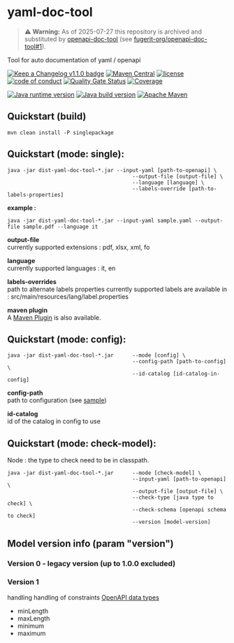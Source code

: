 # yaml-doc-tool

> ⚠️ **Warning:** As of 2025-07-27 this repository is archived and substituted by [openapi-doc-tool](https://github.com/fugerit-org/openapi-doc-tool) (see [fugerit-org/openapi-doc-tool#1](https://github.com/fugerit-org/openapi-doc-tool/issues/1)).

Tool for auto documentation of yaml / openapi

[![Keep a Changelog v1.1.0 badge](https://img.shields.io/badge/changelog-Keep%20a%20Changelog%20v1.1.0-%23E05735)](CHANGELOG.md) 
[![Maven Central](https://img.shields.io/maven-central/v/org.fugerit.java/yaml-doc-tool.svg)](https://mvnrepository.com/artifact/org.fugerit.java/yaml-doc-tool)
[![license](https://img.shields.io/badge/License-Apache%20License%202.0-teal.svg)](https://opensource.org/licenses/Apache-2.0)
[![code of conduct](https://img.shields.io/badge/conduct-Contributor%20Covenant-purple.svg)](https://github.com/fugerit-org/fj-universe/blob/main/CODE_OF_CONDUCT.md)
[![Quality Gate Status](https://sonarcloud.io/api/project_badges/measure?project=fugerit-org_yaml-doc-tool&metric=alert_status)](https://sonarcloud.io/summary/new_code?id=fugerit-org_yaml-doc-tool)
[![Coverage](https://sonarcloud.io/api/project_badges/measure?project=fugerit-org_yaml-doc-tool&metric=coverage)](https://sonarcloud.io/summary/new_code?id=fugerit-org_yaml-doc-tool)

[![Java runtime version](https://img.shields.io/badge/run%20on-java%208+-%23113366.svg?style=for-the-badge&logo=openjdk&logoColor=white)](https://universe.fugerit.org/src/docs/versions/java11.html)
[![Java build version](https://img.shields.io/badge/build%20on-java%2011+-%23ED8B00.svg?style=for-the-badge&logo=openjdk&logoColor=white)](https://universe.fugerit.org/src/docs/versions/java11.html)
[![Apache Maven](https://img.shields.io/badge/Apache%20Maven-3.9.0+-C71A36?style=for-the-badge&logo=Apache%20Maven&logoColor=white)](https://universe.fugerit.org/src/docs/versions/maven3_9.html)

## Quickstart (build)

```
mvn clean install -P singlepackage		
```

## Quickstart (mode: single):

```
java -jar dist-yaml-doc-tool-*.jar --input-yaml [path-to-openapi] \
										--output-file [output-file] \
										--language [language] \
										--labels-override [path-to-labels-properties]
```
										
**example :**  

```
java -jar dist-yaml-doc-tool-*.jar --input-yaml sample.yaml --output-file sample.pdf --language it
```

**output-file**   
currently supported extensions : pdf, xlsx, xml, fo

**language**  
currently supported languages : it, en

**labels-overrides**   
path to alternate labels properties
currently supported labels are available in : src/main/resources/lang/label.properties

**maven plugin**  
A [Maven Plugin](https://github.com/fugerit-org/yaml-doc-maven-plugin) is also available.


## Quickstart (mode: config):

```
java -jar dist-yaml-doc-tool-*.jar 		--mode [config] \
										--config-path [path-to-config] \
										--id-catalog [id-catalog-in-config]
```

**config-path**   
path to configuration (see [sample](src/test/resources/yaml-doc-config.xml))

**id-catalog**   
id of the catalog in config to use


## Quickstart (mode: check-model):

Node : the type to check need to be in classpath.

```
java -jar dist-yaml-doc-tool-*.jar 		--mode [check-model] \
										--input-yaml [path-to-openapi] \
										--output-file [output-file] \
										--check-type [java type to check] \
										--check-schema [openapi schema to check]
										--version [model-version]
```

## Model version info (param "version")

### Version 0 - legacy version (up to 1.0.0 excluded)

### Version 1

handling handling of constraints [OpenAPI data types](https://swagger.io/docs/specification/data-models/data-types/)
 - minLength
 - maxLength
 - minimum
 - maximum 

